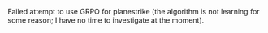 Failed attempt to use GRPO for planestrike (the algorithm is not learning for some reason; I have no time to investigate at the moment).

